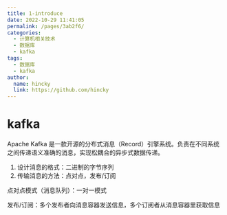 ```yaml
---
title: 1-introduce
date: 2022-10-29 11:41:05
permalink: /pages/3ab2f6/
categories: 
  - 计算机相关技术
  - 数据库
  - kafka
tags: 
  - 数据库
  - kafka
author: 
  name: hincky
  link: https://github.com/hincky
---
```

# kafka 

Apache Kafka 是一款开源的分布式消息（Record）引擎系统。负责在不同系统之间传递语义准确的消息，实现松耦合的异步式数据传递。

1. 设计消息的格式：二进制的字节序列
2. 传输消息的方法：点对点，发布/订阅

点对点模式（消息队列）：一对一模式

发布/订阅：多个发布者向消息容器发送信息，多个订阅者从消息容器里获取信息




